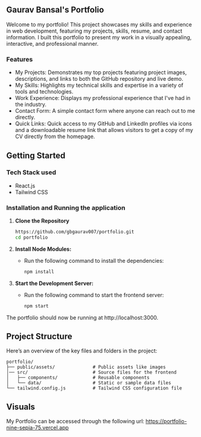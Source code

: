 ## Gaurav Bansal's Portfolio

Welcome to my portfolio! This project showcases my skills and experience in web development, featuring my projects, skills, resume, and contact information. I built this portfolio to present my work in a visually appealing, interactive, and professional manner.

### Features

- My Projects: Demonstrates my top projects featuring project images, descriptions, and links to both the GitHub repository and live demo.
- My Skills: Highlights my technical skills and expertise in a variety of tools and technologies.
- Work Experience: Displays my professional experience that I've had in the industry.
- Contact Form: A simple contact form where anyone can reach out to me directly.
- Quick Links: Quick access to my GitHub and LinkedIn profiles via icons and a downloadable resume link that allows visitors to get a copy of my CV directly from the homepage.

## Getting Started

### Tech Stack used
  - React.js
  - Tailwind CSS

### Installation and Running the application

1. **Clone the Repository**

   ```bash
   https://github.com/gbgaurav007/portfolio.git
   cd portfolio
   ```

2. **Install Node Modules:**
    - Run the following command to install the dependencies:
      ```sh
      npm install
      ```

3. **Start the Development Server:**
    - Run the following command to start the frontend server:
      ```sh
      npm start
      ```

The portfolio should now be running at http://localhost:3000.

## Project Structure

Here’s an overview of the key files and folders in the project:

```plaintext
portfolio/
├── public/assets/              # Public assets like images
│── src/                        # Source files for the frontend
│   ├── components/             # Reusable components
│   └── data/                   # Static or sample data files
└── tailwind.config.js          # Tailwind CSS configuration file
```

## Visuals

My Portfolio can be accessed through the following url: https://portfolio-nine-sepia-75.vercel.app